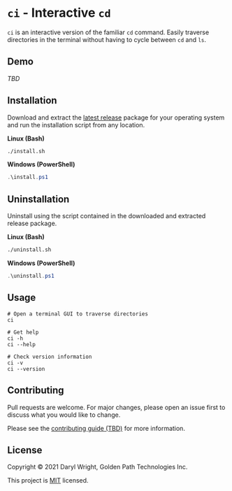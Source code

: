 # `ci` - Interactive `cd`

`ci` is an interactive version of the familiar `cd` command. Easily traverse directories in the terminal without having to cycle between `cd` and `ls`.

## Demo
*TBD*

## Installation

Download and extract the [latest release](https://github.com/GoldenPathTechnologies/ci/releases/latest) package for your operating system and run the installation script from any location.

**Linux (Bash)**
```bash
./install.sh
```

**Windows (PowerShell)**
```powershell
.\install.ps1
```

## Uninstallation

Uninstall using the script contained in the downloaded and extracted release package.

**Linux (Bash)**
```bash
./uninstall.sh
```

**Windows (PowerShell)**
```powershell
.\uninstall.ps1
```

## Usage

```
# Open a terminal GUI to traverse directories
ci

# Get help
ci -h
ci --help

# Check version information
ci -v
ci --version
```

## Contributing
Pull requests are welcome. For major changes, please open an issue first to discuss what you would like to change.

Please see the [contributing guide (TBD)](https://github.com/GoldenPathTechnologies/ci/TBD) for more information.

## License
Copyright © 2021 Daryl Wright, Golden Path Technologies Inc.

This project is [MIT](https://choosealicense.com/licenses/mit/) licensed.